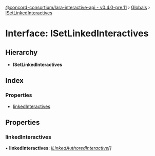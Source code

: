 [@concord-consortium/lara-interactive-api - v0.4.0-pre.11](../README.md) › [Globals](../globals.md) › [ISetLinkedInteractives](isetlinkedinteractives.md)

# Interface: ISetLinkedInteractives

## Hierarchy

* **ISetLinkedInteractives**

## Index

### Properties

* [linkedInteractives](isetlinkedinteractives.md#linkedinteractives)

## Properties

###  linkedInteractives

• **linkedInteractives**: *[ILinkedAuthoredInteractive](ilinkedauthoredinteractive.md)[]*
